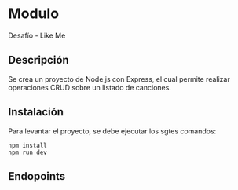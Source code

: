 # Modulo

Desafío - Like Me

## Descripción
Se crea un proyecto de Node.js con Express, el cual permite realizar operaciones CRUD sobre un listado de canciones.

## Instalación
Para levantar el proyecto, se debe ejecutar los sgtes comandos:
```
npm install
npm run dev
```

## Endopoints

